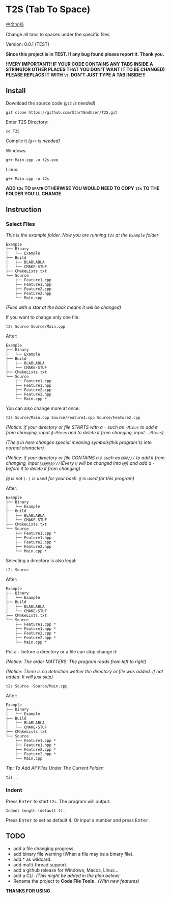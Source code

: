 # T2S (Tab To Space)

[中文文档](README-CHINESE.md)

Change all tabs to spaces under the specific files.

Version: 0.0.1 (TEST)

**Since this project is in TEST. If any bug found please report it. Thank you.**

**!!VERY IMPORTANT!! IF YOUR CODE CONTAINS ANY TABS INSIDE A STRING(OR OTHER PLACES THAT YOU DON'T WANT IT TO BE CHANGED) PLEASE REPLACS IT WITH `\t`. DON'T JUST TYPE A TAB INSIDE!!!**

## Install
Download the source code *(`git` is needed)*
```
git clone https://github.com/StartEndUser/T2S.git
```

Enter T2S Directory:
```
cd T2S
```

Compile it *(`g++` is needed)*

Windows:
```
g++ Main.cpp -o t2s.exe
```
Linux:
```
g++ Main.cpp -o t2s
```

**ADD `t2s` TO `$PATH` OTHERWISE YOU WOULD NEED TO COPY `t2s` TO THE FOLDER YOU'LL CHANGE**
## Instruction
### Select Files
*This is the example folder. Now you are running `t2s` at the `Example` folder*
```
Example
├── Binary
│   └── Example
├── Build
│   ├── BLABLABLA
│   └── CMAKE-STUF
├── CMakeLists.txt
└── Source
    ├── Feature1.cpp
    ├── Feature1.hpp
    ├── Feature2.cpp
    ├── Feature2.hpp
    └── Main.cpp
```
*(Files with a star at the back means it will be changed)*

If you want to change only one file:
```
t2s Source Source/Main.cpp
```
After:
```
Example
├── Binary
│   └── Example
├── Build
│   ├── BLABLABLA
│   └── CMAKE-STUF
├── CMakeLists.txt
└── Source
    ├── Feature1.cpp
    ├── Feature1.hpp
    ├── Feature2.cpp
    ├── Feature2.hpp
    └── Main.cpp *
```

You can also change more at once:
```
t2s Source/Main.cpp Source/Feature1.cpp Source/Feature2.cpp
```
*(Notice: if your directory or file STARTS with a `-` such as `-Minus` to add it from changing, input `@-Minus` and to delete it from changing, input `--Minus`)*

*(The `@` in here changes special meaning symbols(this program's) into normal character)*

*(Notice: if your directory or file CONTAINS a `@` such as `@@@///` to add it from changing, input `@@@@@@///`(Every `@` will be changed into `@@`) and add a `-` before it to delete it from changing)*

*(`@` is not `\`. `\` is used for your bash. `@` is used for this program)*

After:
```
Example
├── Binary
│   └── Example
├── Build
│   ├── BLABLABLA
│   └── CMAKE-STUF
├── CMakeLists.txt
└── Source
    ├── Feature1.cpp *
    ├── Feature1.hpp
    ├── Feature2.cpp *
    ├── Feature2.hpp
    └── Main.cpp *
```

Selecting a directory is also legal:
```
t2s Source
```
After:
```
Example
├── Binary
│   └── Example
├── Build
│   ├── BLABLABLA
│   └── CMAKE-STUF
├── CMakeLists.txt
└── Source
    ├── Feature1.cpp *
    ├── Feature1.hpp *
    ├── Feature2.cpp *
    ├── Feature2.hpp *
    └── Main.cpp *
```

Put a `-` before a directory or a file can stop change it:

*(Notice: The order MATTERS. The program reads from left to right)*

*(Notice: There is no detection wether the directory or file was added. If not added. It will just skip)*
```
t2s Source -Source/Main.cpp
```
After:
```
Example
├── Binary
│   └── Example
├── Build
│   ├── BLABLABLA
│   └── CMAKE-STUF
├── CMakeLists.txt
└── Source
    ├── Feature1.cpp *
    ├── Feature1.hpp *
    ├── Feature2.cpp *
    ├── Feature2.hpp *
    └── Main.cpp
```

*Tip: To Add All Files Under The Current Folder:*
```
t2s .
```

### Indent
Press <kbd>Enter</kbd> to start `t2s`.
The program will output:
```
Indent length (default 4):
```

Press <kbd>Enter</kbd> to set as default 4.
Or input a number and press <kbd>Enter</kbd>.

## TODO
 - add a file changing progress.
 - add binary file warning (When a file may be a binary file).
 - add * as wildcard.
 - add multi-thread support.
 - add a github release for Windows, Macos, Linux...
 - add a CLI. *(This might be added in the plan below)*
 - Rename the project to **Code File Tools** .  *(With new features)*

**THANKS FOR USING**
